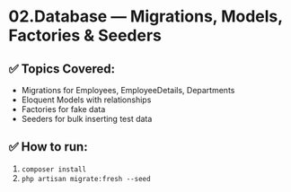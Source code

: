 # 02.Database — Migrations, Models, Factories & Seeders

## ✅ Topics Covered:
- Migrations for Employees, EmployeeDetails, Departments
- Eloquent Models with relationships
- Factories for fake data
- Seeders for bulk inserting test data

## ✅ How to run:
1. `composer install`
2. `php artisan migrate:fresh --seed`
